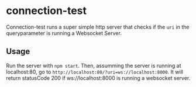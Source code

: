 # connection-test

Connection-test runs a super simple http server that checks if the `uri` in the queryparameter is running a Websocket Server.

## Usage

Run the server with `npm start`.
Then, assumming the server is running at localhost:80, go to `http://localhost:80/?uri=ws://localhost:8000`. It will return statusCode 200 if ws://localhost:8000 is running a websocket server.
